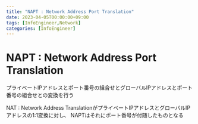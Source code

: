 ```yaml
---
title: "NAPT : Network Address Port Translation"
date: 2023-04-05T00:00:00+09:00
tags: [InfoEngineer,Network]
categories: [InfoEngineer]
---
```

# NAPT : Network Address Port Translation

プライベートIPアドレスとポート番号の組合せとグローバルIPアドレスとポート番号の組合せとの変換を行う

NAT : Network Address TranslationがプライベートIPアドレスとグローバルIPアドレスの1:1変換に対し、
NAPTはそれにポート番号が付随したものとなる

